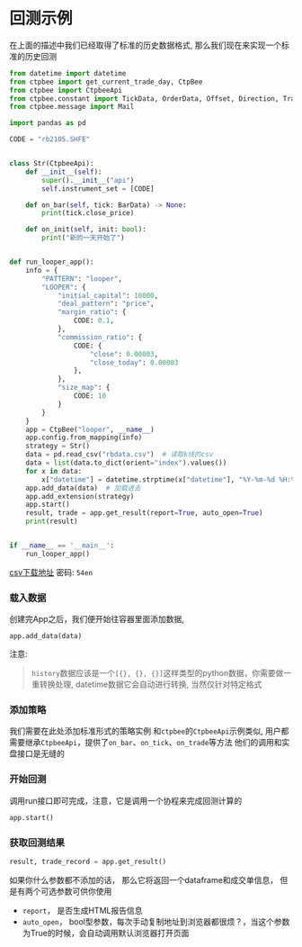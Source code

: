 # 回测示例

在上面的描述中我们已经取得了标准的历史数据格式, 那么我们现在来实现一个标准的历史回测

```python
from datetime import datetime
from ctpbee import get_current_trade_day, CtpBee
from ctpbee import CtpbeeApi
from ctpbee.constant import TickData, OrderData, Offset, Direction, TradeData, Status, ContractData, BarData
from ctpbee.message import Mail

import pandas as pd

CODE = "rb2105.SHFE"


class Str(CtpbeeApi):
    def __init__(self):
        super().__init__("api")
        self.instrument_set = [CODE]

    def on_bar(self, tick: BarData) -> None:
        print(tick.close_price)

    def on_init(self, init: bool):
        print("新的一天开始了")


def run_looper_app():
    info = {
        "PATTERN": "looper",
        "LOOPER": {
            "initial_capital": 10000,
            "deal_pattern": "price",
            "margin_ratio": {
                CODE: 0.1,
            },
            "commission_ratio": {
                CODE: {
                    "close": 0.00003,
                    "close_today": 0.00003
                },
            },
            "size_map": {
                CODE: 10
            }
        }
    }
    app = CtpBee("looper", __name__)
    app.config.from_mapping(info)
    strategy = Str()
    data = pd.read_csv("rbdata.csv")  # 读取k线的csv
    data = list(data.to_dict(orient="index").values())
    for x in data:
        x["datetime"] = datetime.strptime(x["datetime"], "%Y-%m-%d %H:%M:%S")  # 转换时间为标准datetime格式
    app.add_data(data)  # 加载进去
    app.add_extension(strategy)
    app.start()
    result, trade = app.get_result(report=True, auto_open=True)
    print(result)


if __name__ == '__main__':
    run_looper_app()

```

[csv下载地址](https://wws.lanzous.com/iOQmCnfvs5c
)  密码: `54en`

### 载入数据

创建完App之后，我们便开始往容器里面添加数据, 
```
app.add_data(data)
```

注意:
> `history`数据应该是一个`[{}, {}, {}]`这样类型的python数据，你需要做一重转换处理, datetime数据它会自动进行转换, 当然仅针对特定格式 


### 添加策略
我们需要在此处添加标准形式的策略实例
和`ctpbee`的`CtpbeeApi`示例类似, 用户都需要继承`CtpbeeApi`，提供了`on_bar`、`on_tick`、`on_trade`等方法
他们的调用和实盘接口是无缝的


### 开始回测
调用run接口即可完成，注意，它是调用一个协程来完成回测计算的
```python
app.start()
```

### 获取回测结果
```python
result, trade_record = app.get_result()
```
如果你什么参数都不添加的话， 那么它将返回一个dataframe和成交单信息，
但是有两个可选参数可供你使用

- `report`， 是否生成HTML报告信息 
- `auto_open`， bool型参数，每次手动复制地址到浏览器都很烦？，当这个参数为True的时候，会自动调用默认浏览器打开页面




​         